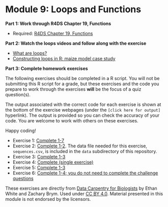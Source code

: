 # Module 9: Loops and Functions

**Part 1: Work through R4DS Chapter 19, Functions**
- Required: [R4DS Chapter 19, Functions](https://r4ds.had.co.nz/functions.html)

**Part 2: Watch the loops videos and follow along with the exercise**
- [What are loops?](https://youtu.be/rpdFEHJkaNI)
- [Constructing loops in R: maize model case study](https://youtu.be/5Zi38xgA-JY)

**Part 3: Complete homework exercises**

The following exercises should be completed in a R script. You will not be submitting this R script for a grade, but these exercises and the code you prepare to work through the exercises **will** be the focus of a quiz question(s).  

The output associated with the correct code for each exercise is shown at the bottom of the exercise webpages (under the `[click here for output]` hyperlink). The output is provided so you can check the accuracy of your code. You are welcome to work with others on these exercises. 

Happy coding!  

- Exercise 1: [Complete 1-7](https://datacarpentry.org/semester-biology/exercises/Making-choices-complete-the-code-R/)
- Exercise 2: [Complete 1-2](https://datacarpentry.org/semester-biology/exercises/Loops-stringr-R/). The data file needed for this exercise, `sequences.csv`, is included in the `data` subdirectory of this repository.
- Exercise 3: [Complete 1-3](https://datacarpentry.org/semester-biology/exercises/Functions-use-and-modify-R/)
- Exercise 4: [Complete (single exercise)](https://datacarpentry.org/semester-biology/exercises/Functions-combining-functions-R/)
- Exercise 5: [Complete 1-3](https://datacarpentry.org/semester-biology/exercises/Loops-use-modify-loop-R/)
- Exercise 6: [Complete 1-4; you do not need to complete the challenge questions](https://datacarpentry.org/semester-biology/exercises/Making-choices-size-estimates-by-name-R/)

These exercises are directly from [Data Carpentry for Biologists](https://datacarpentry.org/semester-biology/) by Ethan White
and Zachary Brym. Used under [CC BY 4.0](https://creativecommons.org/licenses/by/4.0/). Material presented in this module is not endorsed by the licensors.
